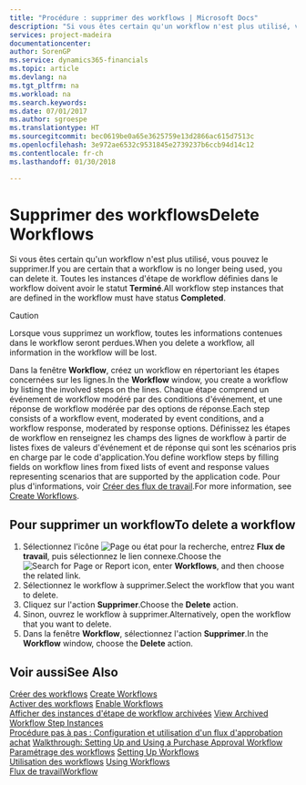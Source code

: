 ```yaml
---
title: "Procédure : supprimer des workflows | Microsoft Docs"
description: "Si vous êtes certain qu'un workflow n'est plus utilisé, vous pouvez le supprimer. Toutes les instances d'étape de workflow définies dans le workflow doivent avoir le statut **Terminé**."
services: project-madeira
documentationcenter: 
author: SorenGP
ms.service: dynamics365-financials
ms.topic: article
ms.devlang: na
ms.tgt_pltfrm: na
ms.workload: na
ms.search.keywords: 
ms.date: 07/01/2017
ms.author: sgroespe
ms.translationtype: HT
ms.sourcegitcommit: bec0619be0a65e3625759e13d2866ac615d7513c
ms.openlocfilehash: 3e972ae6532c9531845e2739237b6ccb94d14c12
ms.contentlocale: fr-ch
ms.lasthandoff: 01/30/2018

---
```

# <a name="delete-workflows"></a><span data-ttu-id="48497-104">Supprimer des workflows</span><span class="sxs-lookup"><span data-stu-id="48497-104">Delete Workflows</span></span>
<span data-ttu-id="48497-105">Si vous êtes certain qu'un workflow n'est plus utilisé, vous pouvez le supprimer.</span><span class="sxs-lookup"><span data-stu-id="48497-105">If you are certain that a workflow is no longer being used, you can delete it.</span></span> <span data-ttu-id="48497-106">Toutes les instances d'étape de workflow définies dans le workflow doivent avoir le statut **Terminé**.</span><span class="sxs-lookup"><span data-stu-id="48497-106">All workflow step instances that are defined in the workflow must have status **Completed**.</span></span>  

> [!CAUTION]  
>  <span data-ttu-id="48497-107">Lorsque vous supprimez un workflow, toutes les informations contenues dans le workflow seront perdues.</span><span class="sxs-lookup"><span data-stu-id="48497-107">When you delete a workflow, all information in the workflow will be lost.</span></span>  

 <span data-ttu-id="48497-108">Dans la fenêtre **Workflow**, créez un workflow en répertoriant les étapes concernées sur les lignes.</span><span class="sxs-lookup"><span data-stu-id="48497-108">In the **Workflow** window, you create a workflow by listing the involved steps on the lines.</span></span> <span data-ttu-id="48497-109">Chaque étape comprend un événement de workflow modéré par des conditions d'événement, et une réponse de workflow modérée par des options de réponse.</span><span class="sxs-lookup"><span data-stu-id="48497-109">Each step consists of a workflow event, moderated by event conditions, and a workflow response, moderated by response options.</span></span> <span data-ttu-id="48497-110">Définissez les étapes de workflow en renseignez les champs des lignes de workflow à partir de listes fixes de valeurs d'événement et de réponse qui sont les scénarios pris en charge par le code d'application.</span><span class="sxs-lookup"><span data-stu-id="48497-110">You define workflow steps by filling fields on workflow lines from fixed lists of event and response values representing scenarios that are supported by the application code.</span></span> <span data-ttu-id="48497-111">Pour plus d'informations, voir [Créer des flux de travail](across-how-to-create-workflows.md).</span><span class="sxs-lookup"><span data-stu-id="48497-111">For more information, see [Create Workflows](across-how-to-create-workflows.md).</span></span>  

## <a name="to-delete-a-workflow"></a><span data-ttu-id="48497-112">Pour supprimer un workflow</span><span class="sxs-lookup"><span data-stu-id="48497-112">To delete a workflow</span></span>  
1.  <span data-ttu-id="48497-113">Sélectionnez l'icône ![Page ou état pour la recherche](media/ui-search/search_small.png "icône Page ou état pour la recherche"), entrez **Flux de travail**, puis sélectionnez le lien connexe.</span><span class="sxs-lookup"><span data-stu-id="48497-113">Choose the ![Search for Page or Report](media/ui-search/search_small.png "Search for Page or Report icon") icon, enter **Workflows**, and then choose the related link.</span></span>  
2.  <span data-ttu-id="48497-114">Sélectionnez le workflow à supprimer.</span><span class="sxs-lookup"><span data-stu-id="48497-114">Select the workflow that you want to delete.</span></span>  
3.  <span data-ttu-id="48497-115">Cliquez sur l'action **Supprimer**.</span><span class="sxs-lookup"><span data-stu-id="48497-115">Choose the **Delete** action.</span></span>  
4.  <span data-ttu-id="48497-116">Sinon, ouvrez le workflow à supprimer.</span><span class="sxs-lookup"><span data-stu-id="48497-116">Alternatively, open the workflow that you want to delete.</span></span>  
5.  <span data-ttu-id="48497-117">Dans la fenêtre **Workflow**, sélectionnez l'action **Supprimer**.</span><span class="sxs-lookup"><span data-stu-id="48497-117">In the **Workflow** window, choose the **Delete** action.</span></span>  

## <a name="see-also"></a><span data-ttu-id="48497-118">Voir aussi</span><span class="sxs-lookup"><span data-stu-id="48497-118">See Also</span></span>  
 <span data-ttu-id="48497-119">[Créer des workflows](across-how-to-create-workflows.md) </span><span class="sxs-lookup"><span data-stu-id="48497-119">[Create Workflows](across-how-to-create-workflows.md) </span></span>  
 <span data-ttu-id="48497-120">[Activer des workflows](across-how-to-enable-workflows.md) </span><span class="sxs-lookup"><span data-stu-id="48497-120">[Enable Workflows](across-how-to-enable-workflows.md) </span></span>  
 <span data-ttu-id="48497-121">[Afficher des instances d'étape de workflow archivées](across-how-to-view-archived-workflow-step-instances.md) </span><span class="sxs-lookup"><span data-stu-id="48497-121">[View Archived Workflow Step Instances](across-how-to-view-archived-workflow-step-instances.md) </span></span>  
 <span data-ttu-id="48497-122">[Procédure pas à pas : Configuration et utilisation d'un flux d'approbation achat](walkthrough-setting-up-and-using-a-purchase-approval-workflow.md) </span><span class="sxs-lookup"><span data-stu-id="48497-122">[Walkthrough: Setting Up and Using a Purchase Approval Workflow](walkthrough-setting-up-and-using-a-purchase-approval-workflow.md) </span></span>  
 <span data-ttu-id="48497-123">[Paramétrage des workflows](across-set-up-workflows.md) </span><span class="sxs-lookup"><span data-stu-id="48497-123">[Setting Up Workflows](across-set-up-workflows.md) </span></span>  
 <span data-ttu-id="48497-124">[Utilisation des workflows](across-use-workflows.md) </span><span class="sxs-lookup"><span data-stu-id="48497-124">[Using Workflows](across-use-workflows.md) </span></span>  
 [<span data-ttu-id="48497-125">Flux de travail</span><span class="sxs-lookup"><span data-stu-id="48497-125">Workflow</span></span>](across-workflow.md)   

